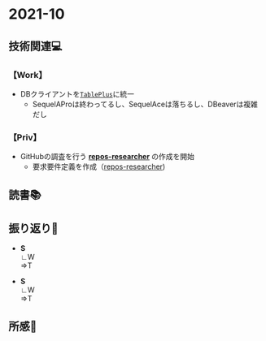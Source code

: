 # 2021-10
## 技術関連:computer:
### 【Work】
* DBクライアントを[`TablePlus`](https://tableplus.com/)に統一
    * SequelAProは終わってるし、SequelAceは落ちるし、DBeaverは複雑だし
### 【Priv】
* GitHubの調査を行う **[repos-researcher](https://github.com/konan0802/repos-researcher)** の作成を開始
    * 要求要件定義を作成（[repos-researcher](../Storage/repos-researcher.md))



## 読書:books:

## 振り返り:eyes:
* **S**<br>
∟W<br>
⇒T

* **S**<br>
∟W<br>
⇒T

## 所感:clap:
